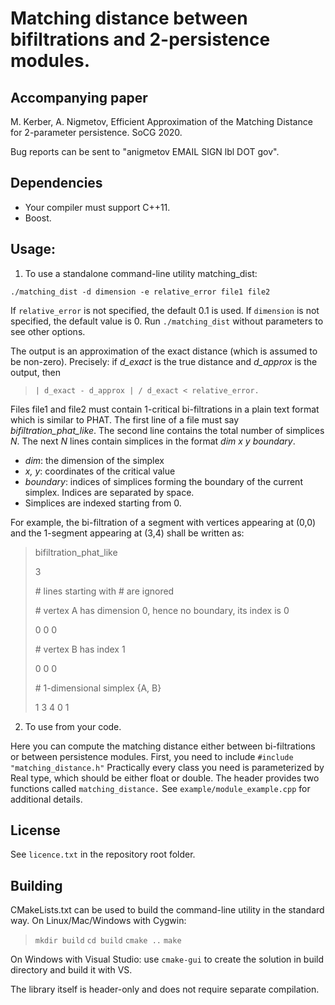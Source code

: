 # Matching distance between bifiltrations and 2-persistence modules.

## Accompanying paper
M. Kerber, A. Nigmetov, 
Efficient Approximation of the Matching Distance for 2-parameter persistence.
SoCG 2020.

Bug reports can be sent to "anigmetov EMAIL SIGN lbl DOT gov".

## Dependencies

* Your compiler must support C++11.
* Boost.

## Usage:

1. To use a standalone command-line utility matching_dist:

`./matching_dist -d dimension -e relative_error file1 file2`

If `relative_error` is not specified, the default 0.1 is used.
If `dimension` is not specified, the default value is 0.
Run `./matching_dist` without parameters to see other options.

The output is an approximation of the exact distance (which is assumed to be non-zero).
Precisely: if  *d_exact* is the true distance and *d_approx* is the output, then 

>     | d_exact - d_approx | / d_exact < relative_error.

Files file1 and file2 must contain 1-critical bi-filtrations in a plain text format which is similar to PHAT. The first line of a file must say *bifiltration_phat_like*. The second line contains the total number of simplices *N*. The next *N* lines contain simplices in the format *dim x y boundary*.
* *dim*: the dimension of the simplex
* *x, y*: coordinates of the critical value
* *boundary*: indices of simplices forming the boundary of the current simplex. Indices are separated by space.
* Simplices are indexed starting from 0.

For example, the bi-filtration of a segment with vertices appearing at (0,0) and the 1-segment appearing at (3,4) shall be written as:

>    bifiltration_phat_like
>
>    3
>
>    \# lines starting with \# are ignored
>
>    \# vertex A has dimension 0, hence no boundary, its index is 0
>
>    0 0 0
>
>    \# vertex B has index 1
>
>    0 0 0
>
>    \# 1-dimensional simplex {A, B}
>
>    1 3 4 0 1

2. To use from your code.

Here you can compute the matching distance either between bi-filtrations or between  persistence modules.
First, you need to include `#include "matching_distance.h"` Practically every class you need is parameterized by Real type, which should be either float or double.  The header provides two functions called `matching_distance.` 
See `example/module_example.cpp` for additional details.

## License

See `licence.txt` in the repository root folder.

## Building

CMakeLists.txt can be used to build the command-line utility in the standard
way.  On Linux/Mac/Windows with Cygwin:
>    `mkdir build`
>    `cd build`
>   `cmake ..`
>    `make`

On Windows with Visual Studio: use `cmake-gui` to create the solution in build directory and build it with VS.

The library itself is header-only and does not require separate compilation.
